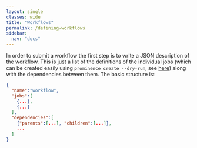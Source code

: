 ```yaml
---
layout: single
classes: wide
title: "Workflows"
permalink: /defining-workflows
sidebar:
  nav: "docs"
---
```


In order to submit a workflow the first step is to write a JSON description of the workflow. This is just a list of the definitions of the individual jobs (which can be created easily using `prominence create --dry-run`, see [here](/docs/generating-json)) along with the dependencies between them. The basic structure is:
```json
{
  "name":"workflow",
  "jobs":[
    {...},
    {...}
  ],
  "dependencies":[
    {"parents":[...], "children":[...]},
    ...
  ]
}
```

